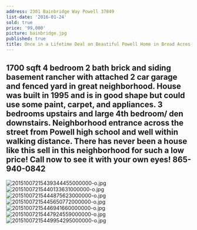 ```yaml
---
address: 2301 Bainbridge Way Powell 37849
list-date: '2016-01-24'
sold: true
price: '99,000'
picture: bainbridge.jpg
published: true
title: Once in a Lifetime Deal on Beautiful Powell Home in Broad Acres Area
---
```



## 1700 sqft 4 bedroom 2 bath brick and siding basement rancher with attached 2 car garage and fenced yard in great neighborhood. House was built in 1995 and is in good shape but could use some paint, carpet, and appliances. 3 bedrooms upstairs and large 4th bedroom/ den downstairs. Neighborhood entrance across the street from Powell high school and well within walking distance. There has never been a house like this sell in this neighborhood for such a low price! Call now to see it with your own eyes! 865-940-0842

![20151007215439344455000000-o.jpg]({{site.baseurl}}/assets/images/main/20151007215439344455000000-o.jpg)![20151007215440133631000000-o.jpg]({{site.baseurl}}/assets/images/main/20151007215440133631000000-o.jpg)![20151007215444875623000000-o.jpg]({{site.baseurl}}/assets/images/main/20151007215444875623000000-o.jpg)![20151007215445650772000000-o.jpg]({{site.baseurl}}/assets/images/main/20151007215445650772000000-o.jpg)![20151007215446941660000000-o.jpg]({{site.baseurl}}/assets/images/main/20151007215446941660000000-o.jpg)![20151007215447924559000000-o.jpg]({{site.baseurl}}/assets/images/main/20151007215447924559000000-o.jpg)![20151007215449954295000000-o.jpg]({{site.baseurl}}/assets/images/main/20151007215449954295000000-o.jpg)